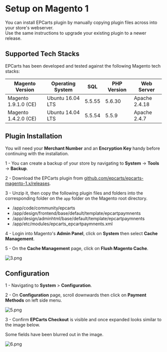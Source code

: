 <h1>Setup on Magento 1</h1>

You can install EPCarts plugin by manually copying plugin files across into your store's webserver. <br>
Use the same instructions to upgrade your existing plugin to a newer release.

## Supported Tech Stacks

EPCarts has been developed and tested against the following Magento tech stacks:

| Magento Version      | Operating System | SQL    | PHP Version | Web Server    |
|----------------------|------------------|--------|-------------|---------------|
| Magento 1.9.1.0 (CE) | Ubuntu 16.04 LTS | 5.5.55 | 5.6.30      | Apache 2.4.18 |
| Magento 1.4.2.0 (CE) | Ubuntu 14.04 LTS | 5.5.54 | 5.5.9       | Apache 2.4.7  |


## Plugin Installation

<div class="panel">
  You will need your <b>Merchant Number</b> and an <b>Encryption Key</b> handy before continuing with the installation.
</div>

1 - You can create a backup of your store by navigating to **System** -> **Tools** -> **Backup**.

2 - Download the EPCarts plugin from [github.com/epcarts/epcarts-magento-1.x/releases](https://github.com/epcarts/epcarts-magento-1.x/releases).

3 - Unzip it, then copy the following plugin files and folders into the corresponding folder on the `app` folder on the Magento root directory.

- /app/code/community/epcarts
- /app/design/frontend/base/default/template/epcartpaymnents
- /app/design/adminhtml/base/default/template/epcartpaymnents
- /app/etc/modules/epcarts_epcartpaymnents.xml

4 - Login into Magento's **Admin Panel**, click on **System** then select **Cache Management**.

5 - On the **Cache Management** page, click on **Flush Magento Cache**.

![3.png](/img/platforms/magento_1/3.png)

## Configuration

1 - Navigating to **System** > **Configuration**.

2 - On **Configuration** page, scroll downwards then click on **Payment Methods** on left side menu.

![5.png](/img/platforms/magento_1/5.png)

3 - Confirm  **EPCarts Checkout** is visible and once expanded looks similar to the image below.

<xdiv class="panel">
  Some fields have been blurred out in the image.
</div>

![6.png](/img/platforms/magento_1/6.png)

